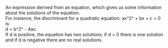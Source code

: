 An expression derived from an equation, which gives us some information
about the solutions of the equation.\
 For instance, the discriminant for a quadratic equation: ax^2^ + bx + c
= 0 is:\
 d = b^2^ - 4ac.\
 If d is positive, the equation has two solutions; if d = 0 there is one
solution and if d is negative there are no real solutions.
